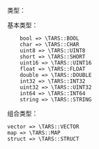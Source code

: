 类型：

基本类型：

```
    bool => \TARS::BOOL
    char => \TARS::CHAR
    uint8 => \TARS::UINT8
    short => \TARS::SHORT
    uint16 => \TARS::UINT16
    float => \TARS::FLOAT
    double => \TARS::DOUBLE
    int32 => \TARS::INT32
    uint32 => \TARS::UINT32
    int64 => \TARS::INT64
    string => \TARS::STRING
```



组合类型：


    vector => \TARS::VECTOR
    map => \TARS::MAP
    struct => \TARS::STRUCT
